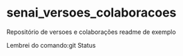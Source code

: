 # senai_versoes_colaboracoes
Repositório de versoes e colaborações
readme de exemplo

Lembrei do comando:git Status